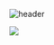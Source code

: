 ![header](https://capsule-render.vercel.app/api?type=waving&color=auto&height=300&section=header&text=hello%20peter&fontSize=90)

 <a href="(https://blog.naver.com/i2341212)" target="_blank"><img src="https://img.shields.io/badge/문자-#03C75A?style=flat-square&logo=Naver&logoColor=white"/></a>
